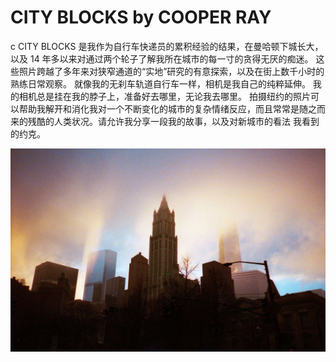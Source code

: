 # CITY BLOCKS by COOPER RAY

c CITY BLOCKS 是我作为自行车快递员的累积经验的结果，在曼哈顿下城长大，以及 14 年多以来对通过两个轮子了解我所在城市的每一寸的贪得无厌的痴迷。 这些照片跨越了多年来对狭窄通道的“实地”研究的有意探索，以及在街上数千小时的熟练日常观察。 就像我的无刹车轨道自行车一样，相机是我自己的纯粹延伸。 我的相机总是挂在我的脖子上，准备好去哪里，无论我去哪里。 拍摄纽约的照片可以帮助我解开和消化我对一个不断变化的城市的复杂情绪反应，而且常常是随之而来的残酷的人类状况。请允许我分享一段我的故事，以及对新城市的看法 我看到的约克。

![nft](unnamed.jpg)
